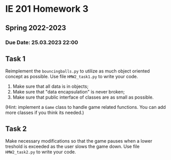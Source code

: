 # IE 201 Homework 3
## Spring 2022-2023
### Due Date: 25.03.2023 22:00

## Task 1

Reimplement the `bouncingballs.py` to utilize as much object oriented concept as possible. Use file `HMW2_task1.py` to write your code.

1. Make sure that all data is in objects;
2. Make sure that "data encapsulation" is never broken;
3. Make sure that public interface of classes are as small as possible.     

(Hint: implement a `Game` class to handle game related functions. You can add more classes if you think its needed.)

## Task 2

Make necessary modifications so that the game pauses when a lower treshold is exceeded as the user slows the game down. Use file `HMW2_task2.py` to write your code.
